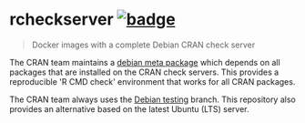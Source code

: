 # rcheckserver [![badge](https://images.microbadger.com/badges/image/cran/debian.svg)](https://hub.docker.com/u/cran)

> Docker images with a complete Debian CRAN check server

The CRAN team maintains a [debian meta package](http://statmath.wu.ac.at/AASC/debian) which depends on all packages that are installed on the CRAN check servers. This provides a reproducible 'R CMD check' environment that works for all CRAN packages. 

The CRAN team always uses the [Debian testing](https://packages.debian.org/testing/) branch. This repository also provides an alternative based on the latest Ubuntu (LTS) server.
